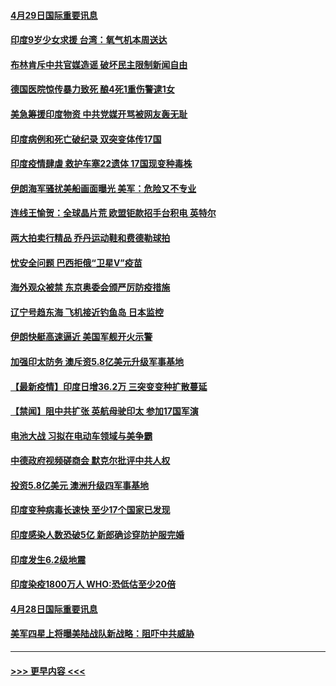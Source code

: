 #### [4月29日国际重要讯息](../pages/prog202/a103106849.md?t=04292101) 
#### [印度9岁少女求援 台湾：氧气机本周送达](../pages/prog202/a103106838.md?t=04292101) 
#### [布林肯斥中共官媒造谣 破坏民主限制新闻自由](../pages/prog202/a103106807.md?t=04292101) 
#### [德国医院惊传暴力致死 酿4死1重伤警逮1女](../pages/prog202/a103106635.md?t=04292101) 
#### [美急筹援印度物资 中共党媒开骂被网友轰无耻](../pages/prog202/a103106557.md?t=04292101) 
#### [印度病例和死亡破纪录 双突变体传17国](../pages/prog202/a103106574.md?t=04292101) 
#### [印度疫情肆虐 救护车塞22遗体 17国现变种毒株](../pages/prog202/a103106495.md?t=04292101) 
#### [伊朗海军骚扰美船画面曝光 美军：危险又不专业](../pages/prog202/a103105866.md?t=04292101) 
#### [连线王愉贺：全球晶片荒 欧盟钜款招手台积电 英特尔](../pages/prog202/a103105727.md?t=04292101) 
#### [两大拍卖行精品 乔丹运动鞋和费德勒球拍](../pages/prog202/a103106507.md?t=04292101) 
#### [忧安全问题 巴西拒俄“卫星V”疫苗](../pages/prog202/a103106209.md?t=04292101) 
#### [海外观众被禁 东京奥委会颁严厉防疫措施](../pages/prog202/a103106464.md?t=04292101) 
#### [辽宁号趋东海 飞机接近钓鱼岛 日本监控](../pages/prog202/a103106452.md?t=04292101) 
#### [伊朗快艇高速逼近 美国军舰开火示警](../pages/prog202/a103106445.md?t=04292101) 
#### [加强印太防务 澳斥资5.8亿美元升级军事基地](../pages/prog202/a103106213.md?t=04292101) 
#### [【最新疫情】印度日增36.2万 三突变变种扩散蔓延](../pages/prog202/a103106369.md?t=04292101) 
#### [【禁闻】阻中共扩张 英航母驶印太 参加17国军演](../pages/prog202/a103106336.md?t=04292101) 
#### [电池大战 习拟在电动车领域与美争霸](../pages/prog202/a103106340.md?t=04292101) 
#### [中德政府视频磋商会 默克尔批评中共人权](../pages/prog202/a103106333.md?t=04292101) 
#### [投资5.8亿美元 澳洲升级四军事基地](../pages/prog202/a103106313.md?t=04292101) 
#### [印度变种病毒长速快 至少17个国家已发现](../pages/prog202/a103106217.md?t=04292101) 
#### [印度感染人数恐破5亿 新郎确诊穿防护服完婚](../pages/prog202/a103106142.md?t=04292101) 
#### [印度发生6.2级地震](../pages/prog202/a103106119.md?t=04292101) 
#### [印度染疫1800万人 WHO:恐低估至少20倍](../pages/prog202/a103106072.md?t=04292101) 
#### [4月28日国际重要讯息](../pages/prog202/a103106079.md?t=04292101) 
#### [美军四星上将曝美陆战队新战略：阻吓中共威胁](../pages/prog202/a103106041.md?t=04292101) 

----
#### [ >>> 更早内容 <<< ](../indexes/prog202-earlier.md)
